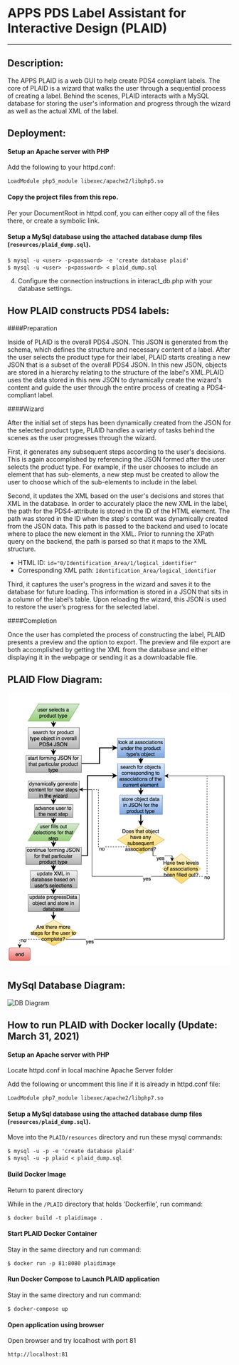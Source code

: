 # APPS PDS Label Assistant for Interactive Design (PLAID)

----

Description:
------------
The APPS PLAID is a web GUI to help create PDS4 compliant labels. The core of PLAID is a wizard that walks the user through a sequential process of creating a label. Behind the scenes, PLAID interacts with a MySQL database for storing the user's information and progress through the wizard as well as the actual XML of the label.

Deployment:
-----------
#### Setup an Apache server with PHP

Add the following to your httpd.conf:
```
LoadModule php5_module libexec/apache2/libphp5.so
```

#### Copy the project files from this repo.

Per your DocumentRoot in httpd.conf, you can either copy all of the files there, or create a symbolic link.

####  Setup a MySql database using the attached database dump files (```resources/plaid_dump.sql```).

```
$ mysql -u <user> -p<password> -e 'create database plaid'
$ mysql -u <user> -p<password> < plaid_dump.sql
```

4. Configure the connection instructions in interact_db.php with your database settings.

How PLAID constructs PDS4 labels:
-----------------------------------

####Preparation

Inside of PLAID is the overall PDS4 JSON. This JSON is generated from the schema, which defines the structure and necessary content of a label. After the user selects the product type for their label, PLAID starts creating a new JSON that is a subset of the overall PDS4 JSON. In this new JSON, objects are stored in a hierarchy relating to the structure of the label's XML.PLAID uses the data stored in this new JSON to dynamically create the wizard's content and guide the user through the entire process of creating a PDS4-compliant label.

####Wizard

After the initial set of steps has been dynamically created from the JSON for the selected product type, PLAID handles a variety of tasks behind the scenes as the user progresses through the wizard. 

First, it generates any subsequent steps according to the user's decisions. This is again accomplished by referencing the JSON formed after the user selects the product type. For example, if the user chooses to include an element that has sub-elements, a new step must be created to allow the user to choose which of the sub-elements to include in the label.

Second, it updates the XML based on the user's decisions and stores that XML in the database. In order to accurately place the new XML in the label, the path for the PDS4-attribute is stored in the ID of the HTML element. The path was stored in the ID when the step's content was dynamically created from the JSON data. This path is passed to the backend and used to locate where to place the new element in the XML. Prior to running the XPath query on the backend, the path is parsed so that it maps to the XML structure.

- HTML ID: ```id="0/Identification_Area/1/logical_identifier"```
- Corresponding XML path: ```Identification_Area/logical_identifier```

Third, it captures the user's progress in the wizard and saves it to the database for future loading. This information is stored in a JSON that sits in a column of the label’s table. Upon reloading the wizard, this JSON is used to restore the user’s progress for the selected label.

####Completion

Once the user has completed the process of constructing the label, PLAID presents a preview and the option to export. The preview and file export are both accomplished by getting the XML from the database and either displaying it in the webpage or sending it as a downloadable file.

PLAID Flow Diagram:
-----------------

![PLAID Flow](resources/plaid_flow.png "PLAID Flow Diagram")

MySql Database Diagram:
-----------------------

![DB Diagram](resources/db_diagram.png "DB Diagram")



## How to run PLAID with Docker locally (Update: March 31, 2021)

#### Setup an Apache server with PHP
Locate httpd.conf in local machine Apache Server folder

Add the following or uncomment this line if it is already in httpd.conf file:
```
LoadModule php7_module libexec/apache2/libphp7.so
```
####  Setup a MySql database using the attached database dump files (```resources/plaid_dump.sql```).
Move into the `PLAID/resources` directory and run these mysql commands:

```
$ mysql -u -p -e 'create database plaid'
$ mysql -u -p plaid < plaid_dump.sql
```
####  Build Docker Image
Return to parent directory

While in the `/PLAID` directory that holds 'Dockerfile', run command:

```
$ docker build -t plaidimage .
```

####  Start PLAID Docker Container

Stay in the same directory and run command:

```
$ docker run -p 81:8080 plaidimage
```

####  Run Docker Compose to Launch PLAID application

Stay in the same directory and run command:

```
$ docker-compose up
```

#### Open application using browser

Open browser and try localhost with port 81
```
http://localhost:81
```
